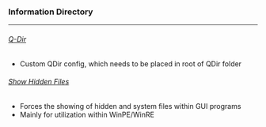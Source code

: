 ### Information Directory ###
---
###### [Q-Dir](Q-Dir.ini) ######
- Custom QDir config, which needs to be placed in root of QDir folder

###### [Show Hidden Files](Show-Hidden-Files.reg) ######
- Forces the showing of hidden and system files within GUI programs
- Mainly for utilization within WinPE/WinRE
